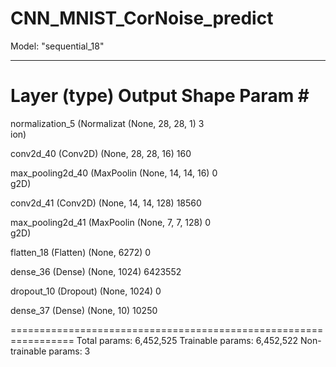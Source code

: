 # CNN_MNIST_CorNoise_predict

Model: "sequential_18"
_________________________________________________________________
 Layer (type)                Output Shape              Param #   
=================================================================
 normalization_5 (Normalizat  (None, 28, 28, 1)        3         
 ion)                                                            
                                                                 
 conv2d_40 (Conv2D)          (None, 28, 28, 16)        160       
                                                                 
 max_pooling2d_40 (MaxPoolin  (None, 14, 14, 16)       0         
 g2D)                                                            
                                                                 
 conv2d_41 (Conv2D)          (None, 14, 14, 128)       18560     
                                                                 
 max_pooling2d_41 (MaxPoolin  (None, 7, 7, 128)        0         
 g2D)                                                            
                                                                 
 flatten_18 (Flatten)        (None, 6272)              0         
                                                                 
 dense_36 (Dense)            (None, 1024)              6423552   
                                                                 
 dropout_10 (Dropout)        (None, 1024)              0         
                                                                 
 dense_37 (Dense)            (None, 10)                10250     
                                                                 
=================================================================
Total params: 6,452,525
Trainable params: 6,452,522
Non-trainable params: 3
